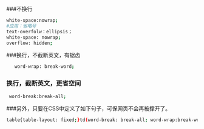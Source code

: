  ###不换行
 ``` bash
 white-space:nowrap; 
 #应用：省略号
 text-overfolw：ellipsis；
 white-space: nowrap;
 overflow: hidden;
 ```

 ###换行，不截断英文，有锯齿
 ``` bash
    word-wrap: break-word;
 ```

### 换行，截断英文，更省空间
``` bash
 word-break:break-all;
```
###另外，只要在CSS中定义了如下句子，可保网页不会再被撑开了。
``` bash
table{table-layout: fixed;}td(word-break: break-all; word-wrap:break-word;)
```